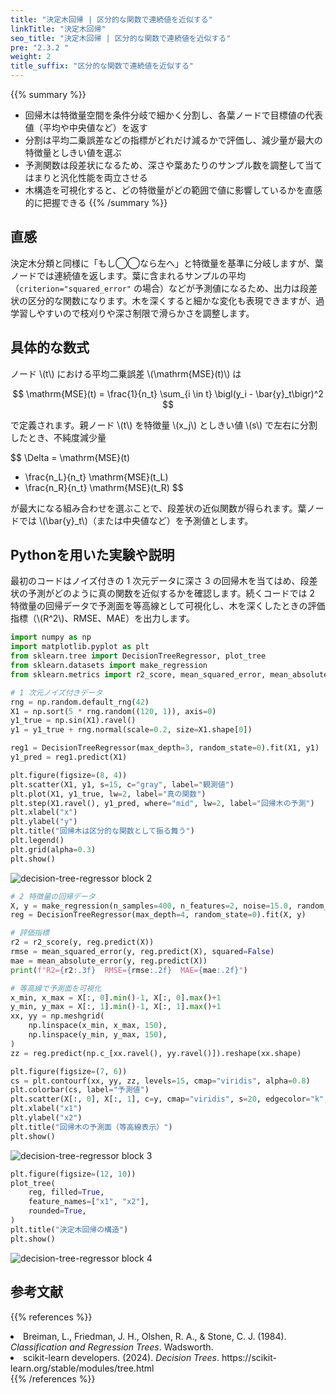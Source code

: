 ```yaml
---
title: "決定木回帰 | 区分的な関数で連続値を近似する"
linkTitle: "決定木回帰"
seo_title: "決定木回帰 | 区分的な関数で連続値を近似する"
pre: "2.3.2 "
weight: 2
title_suffix: "区分的な関数で連続値を近似する"
---
```


{{% summary %}}
- 回帰木は特徴量空間を条件分岐で細かく分割し、各葉ノードで目標値の代表値（平均や中央値など）を返す
- 分割は平均二乗誤差などの指標がどれだけ減るかで評価し、減少量が最大の特徴量としきい値を選ぶ
- 予測関数は段差状になるため、深さや葉あたりのサンプル数を調整して当てはまりと汎化性能を両立させる
- 木構造を可視化すると、どの特徴量がどの範囲で値に影響しているかを直感的に把握できる
{{% /summary %}}

## 直感
決定木分類と同様に「もし◯◯なら左へ」と特徴量を基準に分岐しますが、葉ノードでは連続値を返します。葉に含まれるサンプルの平均（`criterion="squared_error"` の場合）などが予測値になるため、出力は段差状の区分的な関数になります。木を深くすると細かな変化も表現できますが、過学習しやすいので枝刈りや深さ制限で滑らかさを調整します。

## 具体的な数式
ノード \\(t\\) における平均二乗誤差 \\(\mathrm{MSE}(t)\\) は

$$
\mathrm{MSE}(t) = \frac{1}{n_t} \sum_{i \in t} \bigl(y_i - \bar{y}_t\bigr)^2
$$

で定義されます。親ノード \\(t\\) を特徴量 \\(x_j\\) としきい値 \\(s\\) で左右に分割したとき、不純度減少量

$$
\Delta = \mathrm{MSE}(t)
- \frac{n_L}{n_t} \mathrm{MSE}(t_L)
- \frac{n_R}{n_t} \mathrm{MSE}(t_R)
$$

が最大になる組み合わせを選ぶことで、段差状の近似関数が得られます。葉ノードでは \\(\bar{y}_t\\)（または中央値など）を予測値とします。

## Pythonを用いた実験や説明
最初のコードはノイズ付きの 1 次元データに深さ 3 の回帰木を当てはめ、段差状の予測がどのように真の関数を近似するかを確認します。続くコードでは 2 特徴量の回帰データで予測面を等高線として可視化し、木を深くしたときの評価指標（\\(R^2\\)、RMSE、MAE）を出力します。
```python
import numpy as np
import matplotlib.pyplot as plt
from sklearn.tree import DecisionTreeRegressor, plot_tree
from sklearn.datasets import make_regression
from sklearn.metrics import r2_score, mean_squared_error, mean_absolute_error

# 1 次元ノイズ付きデータ
rng = np.random.default_rng(42)
X1 = np.sort(5 * rng.random((120, 1)), axis=0)
y1_true = np.sin(X1).ravel()
y1 = y1_true + rng.normal(scale=0.2, size=X1.shape[0])

reg1 = DecisionTreeRegressor(max_depth=3, random_state=0).fit(X1, y1)
y1_pred = reg1.predict(X1)

plt.figure(figsize=(8, 4))
plt.scatter(X1, y1, s=15, c="gray", label="観測値")
plt.plot(X1, y1_true, lw=2, label="真の関数")
plt.step(X1.ravel(), y1_pred, where="mid", lw=2, label="回帰木の予測")
plt.xlabel("x")
plt.ylabel("y")
plt.title("回帰木は区分的な関数として振る舞う")
plt.legend()
plt.grid(alpha=0.3)
plt.show()
```

![decision-tree-regressor block 2](/images/basic/tree/decision-tree-regressor_block02.svg)

```python
# 2 特徴量の回帰データ
X, y = make_regression(n_samples=400, n_features=2, noise=15.0, random_state=777)
reg = DecisionTreeRegressor(max_depth=4, random_state=0).fit(X, y)

# 評価指標
r2 = r2_score(y, reg.predict(X))
rmse = mean_squared_error(y, reg.predict(X), squared=False)
mae = mean_absolute_error(y, reg.predict(X))
print(f"R2={r2:.3f}  RMSE={rmse:.2f}  MAE={mae:.2f}")

# 等高線で予測面を可視化
x_min, x_max = X[:, 0].min()-1, X[:, 0].max()+1
y_min, y_max = X[:, 1].min()-1, X[:, 1].max()+1
xx, yy = np.meshgrid(
    np.linspace(x_min, x_max, 150),
    np.linspace(y_min, y_max, 150),
)
zz = reg.predict(np.c_[xx.ravel(), yy.ravel()]).reshape(xx.shape)

plt.figure(figsize=(7, 6))
cs = plt.contourf(xx, yy, zz, levels=15, cmap="viridis", alpha=0.8)
plt.colorbar(cs, label="予測値")
plt.scatter(X[:, 0], X[:, 1], c=y, cmap="viridis", s=20, edgecolor="k", alpha=0.7)
plt.xlabel("x1")
plt.ylabel("x2")
plt.title("回帰木の予測面（等高線表示）")
plt.show()
```

![decision-tree-regressor block 3](/images/basic/tree/decision-tree-regressor_block03.svg)

```python
plt.figure(figsize=(12, 10))
plot_tree(
    reg, filled=True,
    feature_names=["x1", "x2"],
    rounded=True,
)
plt.title("決定木回帰の構造")
plt.show()
```

![decision-tree-regressor block 4](/images/basic/tree/decision-tree-regressor_block04.svg)

## 参考文献
{{% references %}}
<li>Breiman, L., Friedman, J. H., Olshen, R. A., &amp; Stone, C. J. (1984). <i>Classification and Regression Trees</i>. Wadsworth.</li>
<li>scikit-learn developers. (2024). <i>Decision Trees</i>. https://scikit-learn.org/stable/modules/tree.html</li>
{{% /references %}}
